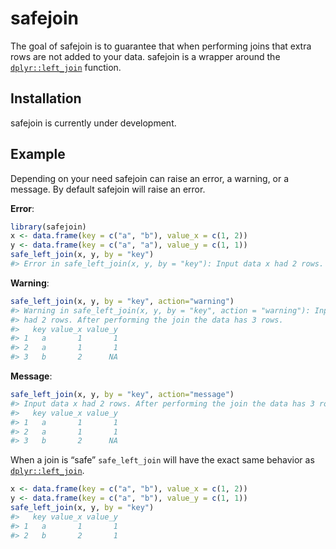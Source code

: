 
<!-- README.md is generated from README.Rmd. Please edit that file -->

# safejoin

The goal of safejoin is to guarantee that when performing joins that
extra rows are not added to your data. safejoin is a wrapper around the
[`dplyr::left_join`](https://dplyr.tidyverse.org/reference/join.html)
function.

## Installation

safejoin is currently under development.

<!--
You can install the released version of safejoin from [CRAN](https://CRAN.R-project.org) with:

``` r
install.packages("safejoin")
```
-->

## Example

Depending on your need safejoin can raise an error, a warning, or a
message. By default safejoin will raise an error.

**Error**:

``` r
library(safejoin)
x <- data.frame(key = c("a", "b"), value_x = c(1, 2))
y <- data.frame(key = c("a", "a"), value_y = c(1, 1))
safe_left_join(x, y, by = "key")
#> Error in safe_left_join(x, y, by = "key"): Input data x had 2 rows. After performing the join the data has 3 rows.
```

**Warning**:

``` r
safe_left_join(x, y, by = "key", action="warning")
#> Warning in safe_left_join(x, y, by = "key", action = "warning"): Input data x
#> had 2 rows. After performing the join the data has 3 rows.
#>   key value_x value_y
#> 1   a       1       1
#> 2   a       1       1
#> 3   b       2      NA
```

**Message**:

``` r
safe_left_join(x, y, by = "key", action="message")
#> Input data x had 2 rows. After performing the join the data has 3 rows.
#>   key value_x value_y
#> 1   a       1       1
#> 2   a       1       1
#> 3   b       2      NA
```

When a join is “safe” `safe_left_join` will have the exact same behavior
as
[`dplyr::left_join`](https://dplyr.tidyverse.org/reference/join.html).

``` r
x <- data.frame(key = c("a", "b"), value_x = c(1, 2))
y <- data.frame(key = c("a", "b"), value_y = c(1, 1))
safe_left_join(x, y, by = "key")
#>   key value_x value_y
#> 1   a       1       1
#> 2   b       2       1
```
